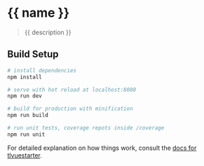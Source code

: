 # {{ name }}

> {{ description }}

## Build Setup

``` bash
# install dependencies
npm install

# serve with hot reload at localhost:8080
npm run dev

# build for production with minification
npm run build

# run unit tests, coverage repots inside /coverage
npm run unit
```

For detailed explanation on how things work, consult the [docs for tlvuestarter](https://github.com/tonylampada/tlvuestarter).
